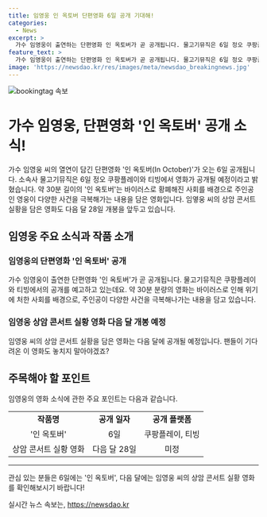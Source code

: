 ```yaml
---
title: 임영웅 인 옥토버 단편영화 6일 공개 기대해!
categories:
  - News
excerpt: >
  가수 임영웅이 출연하는 단편영화 인 옥토버가 곧 공개됩니다. 물고기뮤직은 6일 정오 쿠팡플레이와 티빙에서 공개할 예정이고, 영화는 바이러스로 인한 황폐한 사회를 배경으로 주인공이 다양한 사건을 극복하는 이야기를 담고 있습니다. 또한, 임영웅의 상암 콘서트 실황을 담은 영화도 다음 달 28일에 개봉 예정입니다.
feature_text: >
  가수 임영웅이 출연하는 단편영화 인 옥토버가 곧 공개됩니다. 물고기뮤직은 6일 정오 쿠팡플레이와 티빙에서 공개할 예정이고, 영화는 바이러스로 인한 황폐한 사회를 배경으로 주인공이 다양한 사건을 극복하는 이야기를 담고 있습니다. 또한, 임영웅의 상암 콘서트 실황을 담은 영화도 다음 달 28일에 개봉 예정입니다.
image: 'https://newsdao.kr/res/images/meta/newsdao_breakingnews.jpg'
---
```


<p><img src="https://newsdao.kr/res/images/meta/newsdao_breakingnews.jpg" alt="bookingtag 속보" /></p>

<h1>가수 임영웅, 단편영화 '인 옥토버' 공개 소식!</h1>

<p data-ke-size="size16">가수 임영웅 씨의 열연이 담긴 단편영화 '인 옥토버(In October)'가 오는 6일 공개됩니다. 소속사 물고기뮤직은 6일 정오 쿠팡플레이와 티빙에서 영화가 공개될 예정이라고 밝혔습니다. 약 30분 길이의 '인 옥토버'는 바이러스로 황폐해진 사회를 배경으로 주인공인 영웅이 다양한 사건을 극복해가는 내용을 담은 영화입니다. 임옇웅 씨의 상암 콘서트 실황을 담은 영화도 다음 달 28일 개봉을 앞두고 있습니다.</p>

<h2 data-ke-size="size26">임영웅 주요 소식과 작품 소개</h2>

<h3>임영웅의 단편영화 '인 옥토버' 공개</h3>

<p data-ke-size="size16">가수 임영웅이 출연한 단편영화 '인 옥토버'가 곧 공개됩니다. 물고기뮤직은 쿠팡플레이와 티빙에서의 공개를 예고하고 있는데요. 약 30분 분량의 영화는 바이러스로 인해 위기에 처한 사회를 배경으로, 주인공이 다양한 사건을 극복해나가는 내용을 담고 있습니다.</p>

<h3>임영웅 상암 콘서트 실황 영화 다음 달 개봉 예정</h3>

<p data-ke-size="size16">임영웅 씨의 상암 콘서트 실황을 담은 영화는 다음 달에 공개될 예정입니다. 팬들이 기다려온 이 영화도 놓치지 말아야겠죠?</p>

<h2 data-ke-size="size26">주목해야 할 포인트</h2>

<p data-ke-size="size16">임영웅의 영화 소식에 관한 주요 포인트는 다음과 같습니다.</p>

<table>
<tbody>
<tr>
<td style="text-align: center; height: 17px;"><b>작품명</b></td>
<td style="text-align: center; height: 17px;"><b>공개 일자</b></td>
<td style="text-align: center; height: 17px;"><b>공개 플랫폼</b></td>
</tr>
<tr>
<td style="text-align: center; height: 17px;">'인 옥토버'</td>
<td style="text-align: center; height: 17px;">6일</td>
<td style="text-align: center; height: 17px;">쿠팡플레이, 티빙</td>
</tr>
<tr>
<td style="text-align: center; height: 17px;">상암 콘서트 실황 영화</td>
<td style="text-align: center; height: 17px;">다음 달 28일</td>
<td style="text-align: center; height: 17px;">미정</td>
</tr>
</tbody>
</table>

<hr>

<p data-ke-size="size16">관심 있는 분들은 6일에는 '인 옥토버', 다음 달에는 임영웅 씨의 상암 콘서트 실황 영화를 확인해보시기 바랍니다!</p>
실시간 뉴스 속보는, <a href="https://newsdao.kr" rel="dofollow">https://newsdao.kr</a>



